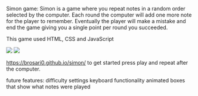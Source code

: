 Simon game: 
Simon is a game where you repeat notes in a random order selected by the computer. Each round the computer will add one more note for the player to remember. Eventually the player will make a mistake and end the game giving you a single point per round you succeeded. 

This game used HTML, CSS and JavaScript

<span id=“header” align=“right”>
  <img src=”https://imgur.com/kV4mhgk” width=“400” height=“500">
</span>

<span id=“header” align=“right”>
  <img src=”https://i.imgur.com/sE97Bqk.png” width=“400” height=“500">
</span>

https://brosari0.github.io/simon/ to get started press play and repeat after the computer.

future features: 
    difficulty settings
    keyboard functionality
    animated boxes that show what notes were played
